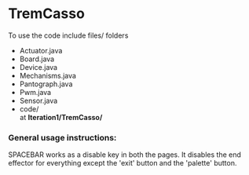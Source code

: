 # TremCasso

To use the code include files/ folders
- Actuator.java
- Board.java
- Device.java
- Mechanisms.java
- Pantograph.java
- Pwm.java
- Sensor.java
- code/\
at **Iteration1/TremCasso/**

### General usage instructions:
SPACEBAR works as a disable key in both the pages. It disables the end effector for everything except the 'exit' button and the 'palette' button.


